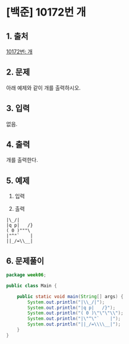 # [백준] 10172번 개

## 1. 출처

[10172번: 개](https://www.acmicpc.net/problem/10172)

## 2. 문제

아래 예제와 같이 개를 출력하시오.

## 3. 입력

없음.

## 4. 출력

개를 출력한다.

## 5. 예제

1) 입력

2) 출력

```
|\_/|
|q p|   /}
( 0 )"""\
|"^"`    |
||_/=\\__|
```

## 6. 문제풀이

```java
package week06;

public class Main {

	public static void main(String[] args) {
		System.out.println("|\\_/|");
		System.out.println("|q p|   /}");
		System.out.println("( 0 )\"\"\"\\");
		System.out.println("|\"^\"`    |");
		System.out.println("||_/=\\\\__|");
	}
}
```